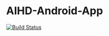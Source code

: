 # AIHD-Android-App

[![Build Status](https://travis-ci.org/IntelliSOFT-Consulting/AIHD-Android-App.svg?branch=master)](https://travis-ci.org/IntelliSOFT-Consulting/AIHD-Android-App)

